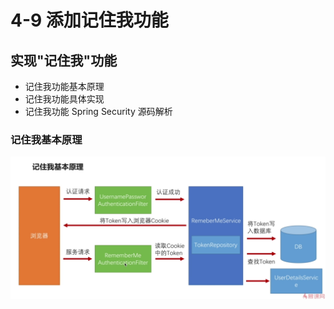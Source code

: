 # 4-9 添加记住我功能

## 实现"记住我"功能

* 记住我功能基本原理
* 记住我功能具体实现
* 记住我功能 Spring Security 源码解析

### 记住我基本原理

![](./img/4-9_记住我基本原理.png)

